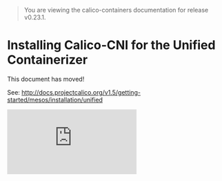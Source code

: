 > You are viewing the calico-containers documentation for release v0.23.1.

# Installing Calico-CNI for the Unified Containerizer

This document has moved!

See: http://docs.projectcalico.org/v1.5/getting-started/mesos/installation/unified

[![Analytics](https://calico-ga-beacon.appspot.com/UA-52125893-3/calico-containers/docs/mesos/ManualInstallCalicoCNI.md?pixel)](https://github.com/igrigorik/ga-beacon)
